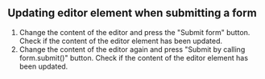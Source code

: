 ## Updating editor element when submitting a form

1. Change the content of the editor and press the "Submit form" button. Check if the content of the editor element has been updated.
1. Change the content of the editor again and press "Submit by calling form.submit()" button. Check if the content of the editor element has been updated.
